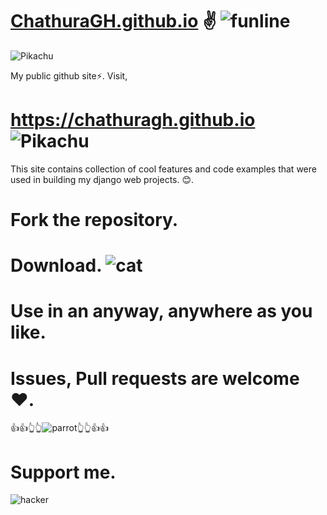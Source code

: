 # [ChathuraGH.github.io](https://chathuragh.github.io)  ✌ ![funline](https://camo.githubusercontent.com/525201e24fcf0d7d87f167b8f972bf33242f0588d8bb426b7df5e2911bcc609a/68747470733a2f2f7777772e616e696d61746564696d616765732e6f72672f646174612f6d656469612f3536322f616e696d617465642d6c696e652d696d6167652d303138342e676966)

<!---
![Pikachu](https://chathuragh.github.io/assets/Stickers-downloded-from-giphy/giphy---2022-04-06T151557.376.gif)
![Pikachu](https://chathuragh.github.io/assets/Stickers-downloded-from-giphy/giphy---2022-04-06T151623.797.gif)
giphy---2022-04-06T151550.032.gif

-->

![Pikachu](https://chathuragh.github.io/assets/Stickers-downloded-from-giphy/giphy---2022-04-06T151550.032.gif)


My public github site⚡.
Visit, 
# https://chathuragh.github.io ![Pikachu](https://github.com/Anmol-Baranwal/Cool-GIFs-For-GitHub/assets/74038190/7bb1e704-6026-48f9-8435-2f4d40101348)

This site contains collection of cool features and code examples that were used in building my django web projects. 😊. 

# Fork the repository. 
# Download. ![cat](https://github.com/Anmol-Baranwal/Cool-GIFs-For-GitHub/assets/74038190/76036311-c8ea-4247-8bf8-a7077623036c)
# Use in an anyway, anywhere as you like. 
# Issues, Pull requests are welcome ❤️.
👍👍👆👆![parrot](https://cultofthepartyparrot.com/parrots/hd/moonwalkingparrot.gif)👆👆👍👍

# Support me.

![hacker](https://user-images.githubusercontent.com/74038190/229223156-0cbdaba9-3128-4d8e-8719-b6b4cf741b67.gif)


